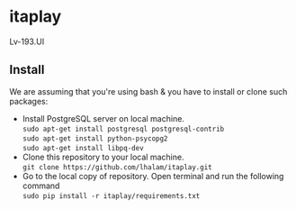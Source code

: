 # itaplay
Lv-193.UI


<h2>Install</h2>
<p>We are assuming that you're using bash & you have to install or clone such packages: </p>
<ul>
    <li> Install PostgreSQL server on local machine.<br>
        <code>sudo apt-get install postgresql postgresql-contrib</code><br>
        <code>sudo apt-get install python-psycopg2</code><br>
        <code>sudo apt-get install libpq-dev</code><br>
    </li>
    <li>Clone this repository to your local machine.<br>
        <code>git clone https://github.com/lhalam/itaplay.git</code>
    </li>
    <li>Go to the local copy of repository. Open terminal and run the following command<br>
        <code>sudo pip install -r itaplay/requirements.txt</code>
    </li>
</ul>
